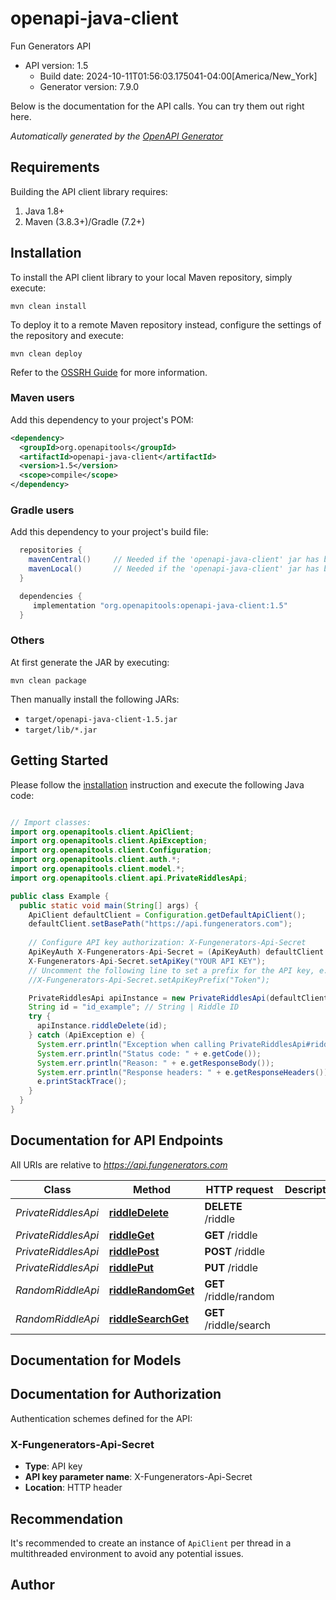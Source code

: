 # openapi-java-client

Fun Generators API
- API version: 1.5
  - Build date: 2024-10-11T01:56:03.175041-04:00[America/New_York]
  - Generator version: 7.9.0

Below is the documentation for the API calls. You can try them out right here. 



*Automatically generated by the [OpenAPI Generator](https://openapi-generator.tech)*


## Requirements

Building the API client library requires:
1. Java 1.8+
2. Maven (3.8.3+)/Gradle (7.2+)

## Installation

To install the API client library to your local Maven repository, simply execute:

```shell
mvn clean install
```

To deploy it to a remote Maven repository instead, configure the settings of the repository and execute:

```shell
mvn clean deploy
```

Refer to the [OSSRH Guide](http://central.sonatype.org/pages/ossrh-guide.html) for more information.

### Maven users

Add this dependency to your project's POM:

```xml
<dependency>
  <groupId>org.openapitools</groupId>
  <artifactId>openapi-java-client</artifactId>
  <version>1.5</version>
  <scope>compile</scope>
</dependency>
```

### Gradle users

Add this dependency to your project's build file:

```groovy
  repositories {
    mavenCentral()     // Needed if the 'openapi-java-client' jar has been published to maven central.
    mavenLocal()       // Needed if the 'openapi-java-client' jar has been published to the local maven repo.
  }

  dependencies {
     implementation "org.openapitools:openapi-java-client:1.5"
  }
```

### Others

At first generate the JAR by executing:

```shell
mvn clean package
```

Then manually install the following JARs:

* `target/openapi-java-client-1.5.jar`
* `target/lib/*.jar`

## Getting Started

Please follow the [installation](#installation) instruction and execute the following Java code:

```java

// Import classes:
import org.openapitools.client.ApiClient;
import org.openapitools.client.ApiException;
import org.openapitools.client.Configuration;
import org.openapitools.client.auth.*;
import org.openapitools.client.model.*;
import org.openapitools.client.api.PrivateRiddlesApi;

public class Example {
  public static void main(String[] args) {
    ApiClient defaultClient = Configuration.getDefaultApiClient();
    defaultClient.setBasePath("https://api.fungenerators.com");
    
    // Configure API key authorization: X-Fungenerators-Api-Secret
    ApiKeyAuth X-Fungenerators-Api-Secret = (ApiKeyAuth) defaultClient.getAuthentication("X-Fungenerators-Api-Secret");
    X-Fungenerators-Api-Secret.setApiKey("YOUR API KEY");
    // Uncomment the following line to set a prefix for the API key, e.g. "Token" (defaults to null)
    //X-Fungenerators-Api-Secret.setApiKeyPrefix("Token");

    PrivateRiddlesApi apiInstance = new PrivateRiddlesApi(defaultClient);
    String id = "id_example"; // String | Riddle ID
    try {
      apiInstance.riddleDelete(id);
    } catch (ApiException e) {
      System.err.println("Exception when calling PrivateRiddlesApi#riddleDelete");
      System.err.println("Status code: " + e.getCode());
      System.err.println("Reason: " + e.getResponseBody());
      System.err.println("Response headers: " + e.getResponseHeaders());
      e.printStackTrace();
    }
  }
}

```

## Documentation for API Endpoints

All URIs are relative to *https://api.fungenerators.com*

Class | Method | HTTP request | Description
------------ | ------------- | ------------- | -------------
*PrivateRiddlesApi* | [**riddleDelete**](docs/PrivateRiddlesApi.md#riddleDelete) | **DELETE** /riddle | 
*PrivateRiddlesApi* | [**riddleGet**](docs/PrivateRiddlesApi.md#riddleGet) | **GET** /riddle | 
*PrivateRiddlesApi* | [**riddlePost**](docs/PrivateRiddlesApi.md#riddlePost) | **POST** /riddle | 
*PrivateRiddlesApi* | [**riddlePut**](docs/PrivateRiddlesApi.md#riddlePut) | **PUT** /riddle | 
*RandomRiddleApi* | [**riddleRandomGet**](docs/RandomRiddleApi.md#riddleRandomGet) | **GET** /riddle/random | 
*RandomRiddleApi* | [**riddleSearchGet**](docs/RandomRiddleApi.md#riddleSearchGet) | **GET** /riddle/search | 


## Documentation for Models



<a id="documentation-for-authorization"></a>
## Documentation for Authorization


Authentication schemes defined for the API:
<a id="X-Fungenerators-Api-Secret"></a>
### X-Fungenerators-Api-Secret

- **Type**: API key
- **API key parameter name**: X-Fungenerators-Api-Secret
- **Location**: HTTP header


## Recommendation

It's recommended to create an instance of `ApiClient` per thread in a multithreaded environment to avoid any potential issues.

## Author



